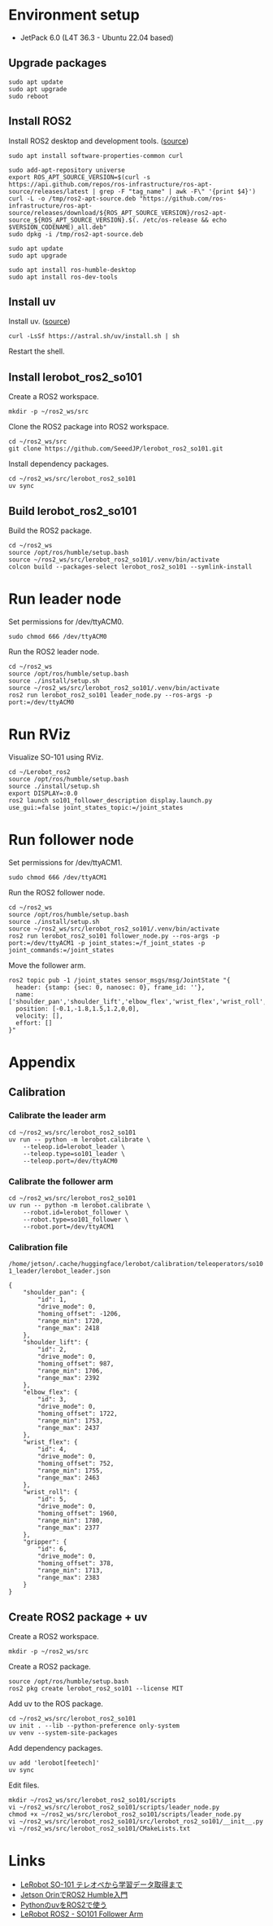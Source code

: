 # Environment setup

* JetPack 6.0 (L4T 36.3 - Ubuntu 22.04 based)

## Upgrade packages

```
sudo apt update
sudo apt upgrade
sudo reboot
```

## Install ROS2

Install ROS2 desktop and development tools. ([source](https://docs.ros.org/en/humble/Installation/Ubuntu-Install-Debs.html))

```
sudo apt install software-properties-common curl

sudo add-apt-repository universe
export ROS_APT_SOURCE_VERSION=$(curl -s https://api.github.com/repos/ros-infrastructure/ros-apt-source/releases/latest | grep -F "tag_name" | awk -F\" '{print $4}')
curl -L -o /tmp/ros2-apt-source.deb "https://github.com/ros-infrastructure/ros-apt-source/releases/download/${ROS_APT_SOURCE_VERSION}/ros2-apt-source_${ROS_APT_SOURCE_VERSION}.$(. /etc/os-release && echo $VERSION_CODENAME)_all.deb"
sudo dpkg -i /tmp/ros2-apt-source.deb

sudo apt update
sudo apt upgrade

sudo apt install ros-humble-desktop
sudo apt install ros-dev-tools
```

## Install uv

Install uv. ([source](https://docs.astral.sh/uv/getting-started/installation/))

```
curl -LsSf https://astral.sh/uv/install.sh | sh
```

Restart the shell.

## Install lerobot_ros2_so101

Create a ROS2 workspace.

```
mkdir -p ~/ros2_ws/src
```

Clone the ROS2 package into ROS2 workspace.

```
cd ~/ros2_ws/src
git clone https://github.com/SeeedJP/lerobot_ros2_so101.git
```

Install dependency packages.

```
cd ~/ros2_ws/src/lerobot_ros2_so101
uv sync
```

## Build lerobot_ros2_so101

Build the ROS2 package.

```
cd ~/ros2_ws
source /opt/ros/humble/setup.bash
source ~/ros2_ws/src/lerobot_ros2_so101/.venv/bin/activate
colcon build --packages-select lerobot_ros2_so101 --symlink-install
```

# Run leader node

Set permissions for /dev/ttyACM0.

```
sudo chmod 666 /dev/ttyACM0
```

Run the ROS2 leader node.

```
cd ~/ros2_ws
source /opt/ros/humble/setup.bash
source ./install/setup.sh
source ~/ros2_ws/src/lerobot_ros2_so101/.venv/bin/activate
ros2 run lerobot_ros2_so101 leader_node.py --ros-args -p port:=/dev/ttyACM0
```

# Run RViz

Visualize SO-101 using RViz.

```
cd ~/Lerobot_ros2
source /opt/ros/humble/setup.bash
source ./install/setup.sh
export DISPLAY=:0.0
ros2 launch so101_follower_description display.launch.py use_gui:=false joint_states_topic:=/joint_states
```

# Run follower node

Set permissions for /dev/ttyACM1.

```
sudo chmod 666 /dev/ttyACM1
```

Run the ROS2 follower node.

```
cd ~/ros2_ws
source /opt/ros/humble/setup.bash
source ./install/setup.sh
source ~/ros2_ws/src/lerobot_ros2_so101/.venv/bin/activate
ros2 run lerobot_ros2_so101 follower_node.py --ros-args -p port:=/dev/ttyACM1 -p joint_states:=/f_joint_states -p joint_commands:=/joint_states
```

Move the follower arm.

```
ros2 topic pub -1 /joint_states sensor_msgs/msg/JointState "{
  header: {stamp: {sec: 0, nanosec: 0}, frame_id: ''},
  name: ['shoulder_pan','shoulder_lift','elbow_flex','wrist_flex','wrist_roll','gripper'],
  position: [-0.1,-1.8,1.5,1.2,0,0],
  velocity: [],
  effort: []
}"
```

# Appendix

## Calibration

### Calibrate the leader arm

```
cd ~/ros2_ws/src/lerobot_ros2_so101
uv run -- python -m lerobot.calibrate \
    --teleop.id=lerobot_leader \
    --teleop.type=so101_leader \
    --teleop.port=/dev/ttyACM0
```

### Calibrate the follower arm

```
cd ~/ros2_ws/src/lerobot_ros2_so101
uv run -- python -m lerobot.calibrate \
    --robot.id=lerobot_follower \
    --robot.type=so101_follower \
    --robot.port=/dev/ttyACM1
```

### Calibration file

`/home/jetson/.cache/huggingface/lerobot/calibration/teleoperators/so101_leader/lerobot_leader.json`

```
{
    "shoulder_pan": {
        "id": 1,
        "drive_mode": 0,
        "homing_offset": -1206,
        "range_min": 1720,
        "range_max": 2418
    },
    "shoulder_lift": {
        "id": 2,
        "drive_mode": 0,
        "homing_offset": 987,
        "range_min": 1706,
        "range_max": 2392
    },
    "elbow_flex": {
        "id": 3,
        "drive_mode": 0,
        "homing_offset": 1722,
        "range_min": 1753,
        "range_max": 2437
    },
    "wrist_flex": {
        "id": 4,
        "drive_mode": 0,
        "homing_offset": 752,
        "range_min": 1755,
        "range_max": 2463
    },
    "wrist_roll": {
        "id": 5,
        "drive_mode": 0,
        "homing_offset": 1960,
        "range_min": 1780,
        "range_max": 2377
    },
    "gripper": {
        "id": 6,
        "drive_mode": 0,
        "homing_offset": 378,
        "range_min": 1713,
        "range_max": 2383
    }
}
```

## Create ROS2 package + uv

Create a ROS2 workspace.

```
mkdir -p ~/ros2_ws/src
```

Create a ROS2 package.

```
source /opt/ros/humble/setup.bash
ros2 pkg create lerobot_ros2_so101 --license MIT
```

Add uv to the ROS package.

```
cd ~/ros2_ws/src/lerobot_ros2_so101
uv init . --lib --python-preference only-system
uv venv --system-site-packages
```

Add dependency packages.

```
uv add 'lerobot[feetech]'
uv sync
```

Edit files.

```
mkdir ~/ros2_ws/src/lerobot_ros2_so101/scripts
vi ~/ros2_ws/src/lerobot_ros2_so101/scripts/leader_node.py
chmod +x ~/ros2_ws/src/lerobot_ros2_so101/scripts/leader_node.py
vi ~/ros2_ws/src/lerobot_ros2_so101/src/lerobot_ros2_so101/__init__.py
vi ~/ros2_ws/src/lerobot_ros2_so101/CMakeLists.txt
```

# Links

* [LeRobot SO-101 テレオペから学習データ取得まで](https://zenn.dev/karaage0703/articles/8042463b476fbf)
* [Jetson OrinでROS2 Humble入門](https://zenn.dev/karaage0703/articles/d778d660703c0b)
* [PythonのuvをROS2で使う](https://qiita.com/GesonAnko/items/510eeade1f8ada302b9b)
* [LeRobot ROS2 - SO101 Follower Arm](https://github.com/AgRoboticsResearch/Lerobot_ros2)
